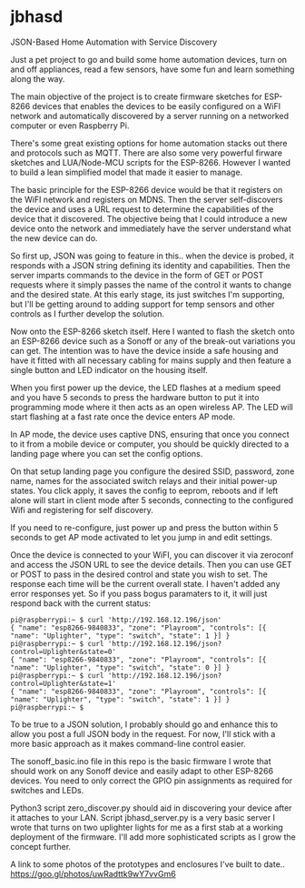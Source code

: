 # jbhasd
JSON-Based Home Automation with Service Discovery

Just a pet project to go and build some home automation devices, turn on and off appliances, read a few sensors, have some fun and learn something along the way. 

The main objective of the project is to create firmware sketches for ESP-8266 devices that enables the devices to be easily configured on a WiFI network and automatically discovered by a server running on a networked computer or even Raspberry Pi.

There's some great existing options for home automation stacks out there and protocols such as MQTT. There are also some very powerful firware sketches and LUA/Node-MCU scripts for the ESP-8266. However I wanted to build a lean simplified model that made it easier to manage.

The basic principle for the ESP-8266 device would be that it registers on the WiFI network and registers on MDNS. Then the server self-discovers the device and uses a URL request to determine the capabilities of the device that it discovered. The objective being that I could introduce a new device onto the network and immediately have the server understand what the new device can do. 

So first up, JSON was going to feature in this.. when the device is probed, it responds with a JSON string defining its identity and capabilities. Then the server imparts commands to the device in the form of GET or POST requests where it simply passes the name of the control it wants to change and the desired state. At this early stage, its just switches I'm supporting, but I'll be getting around to adding support for temp sensors and other controls as I further develop the solution.

Now onto the ESP-8266 sketch itself. Here I wanted to flash the sketch onto an ESP-8266 device such as a Sonoff or any of the break-out variations you can get. The intention was to have the device inside a safe housing and have it fitted with all necessary cabling for mains supply and then feature a single button and LED indicator on the housing itself.

When you first power up the device, the LED flashes at a medium speed and you have 5 seconds to press the hardware button to put it into programming mode where it then acts as an open wireless AP. The LED will start flashing at a fast rate once the device enters AP mode.

In AP mode, the device uses captive DNS, ensuring that once you connect to it from a mobile device or computer, you should be quickly directed to a landing page where you can set the config options. 

On that setup landing page you configure the desired SSID, password, zone name, names for the associated switch relays and their initial power-up states. You click apply, it saves the config to eeprom, reboots and if left alone will start in client mode after 5 seconds, connecting to the configured Wifi and registering for self discovery.

If you need to re-configure, just power up and press the button within 5 seconds to get AP mode activated to let you jump in and edit settings. 

Once the device is connected to your WiFI, you can discover it via zeroconf and access the JSON URL to see the device details. Then you can use GET or POST to pass in the desired control and state you wish to set. The response each time will be the current overall state. I haven't added any error responses yet. So if you pass bogus paramaters to it, it will just respond back with the current status:

```
pi@raspberrypi:~ $ curl 'http://192.168.12.196/json'
{ "name": "esp8266-9840833", "zone": "Playroom", "controls": [{ "name": "Uplighter", "type": "switch", "state": 1 }] }
pi@raspberrypi:~ $ curl 'http://192.168.12.196/json?control=Uplighter&state=0'
{ "name": "esp8266-9840833", "zone": "Playroom", "controls": [{ "name": "Uplighter", "type": "switch", "state": 0 }] }
pi@raspberrypi:~ $ curl 'http://192.168.12.196/json?control=Uplighter&state=1'
{ "name": "esp8266-9840833", "zone": "Playroom", "controls": [{ "name": "Uplighter", "type": "switch", "state": 1 }] }
pi@raspberrypi:~ $
```
To be true to a JSON solution, I probably should go and enhance this to allow you post a full JSON body in the request. For now, I'll stick with a more basic approach as it makes command-line control easier. 

The sonoff_basic.ino file in this repo is the basic firmware I wrote that should work on any Sonoff device and easily adapt to other ESP-8266 devices. You need to only correct the GPIO pin assignments as required for switches and LEDs.

Python3 script zero_discover.py should aid in discovering your device after it attaches to your LAN. Script jbhasd_server.py is a very basic server I wrote that turns on two uplighter lights for me as a first stab at a working deployment of the firmware. I'll add more sophisticated scripts as I grow the concept further.

A link to some photos of the prototypes and enclosures I've built to date..
https://goo.gl/photos/uwRadttk9wY7vvGm6
